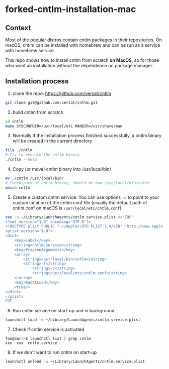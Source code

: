 # forked-cntlm-installation-mac

## Context
Most of the popular distros contain cntlm packages in their repositories. On macOS, cntlm can be installed with homebrew and can be run as a service with homebrew service.

This repo shows how to install cntlm from scratch **on MacOS**, so for those who want an installation without the dependence on package manager.

## Installation process

1. clone the repo: https://github.com/versat/cntlm
```bash
git clone git@github.com:versat/cntlm.git
```

2. build cntlm from scratch
```bash
cd cntlm
make SYSCONFDIR=/usr/local/etc MANDIR=/usr/share/man
```

3. Normally if the installation process finished successfully, a cntlm binary will be created in the current directory
```bash
file ./cntlm
# Try to execute the cntlm binary
./cntlm --help
```

4. Copy (or move) cntlm binary into /usr/local/bin/
```bash
mv ./cntlm /usr/local/bin/
# Check path of cntlm binary, should be now /usr/local/bin/cntlm
which cntlm
```

5. Create a custom cntlm service. You can use options `-c` to point to your custom location of the cntlm.conf file (usually the default path of cntlm.conf on macOS is `/usr/local/etc/cntlm.conf`)
```bash
tee -a ~/Library/LaunchAgents/cntlm.service.plist <<'EOF'
<?xml version="1.0" encoding="UTF-8"?>
<!DOCTYPE plist PUBLIC "-//Apple//DTD PLIST 1.0//EN" "http://www.apple.com/DTDs/PropertyList-1.0.dtd">
<plist version="1.0">
<dict>
	<key>Label</key>
	<string>cntlm.service</string>
	<key>ProgramArguments</key>
	<array>
		<string>/usr/local/bin/cntlm</string>
		<string>-f</string>
        	<string>-c</string>
        	<string>/usr/local/etc/cntlm.conf</string>
	</array>
	<key>RunAtLoad</key>
	<true/>
</dict>
</plist>
EOF
```

6. Run cntlm service on start-up and in background
```bash
launchctl load -w ~/Library/LaunchAgents/cntlm.service.plist
```

7. Check if cntlm service is activated
```console
foo@bar:~$ launchctl list | grep cntlm
xxx  xxx  cntlm.service 
```

8. If we don't want to run cntlm on start-up
```sh
launchctl unload -w ~/Library/LaunchAgents/cntlm.service.plist
```
